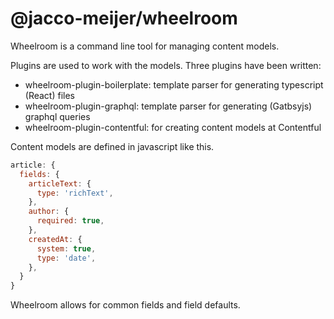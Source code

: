 # @jacco-meijer/wheelroom

Wheelroom is a command line tool for managing content models.

Plugins are used to work with the models. Three plugins have been written:

- wheelroom-plugin-boilerplate: template parser for generating typescript (React) files
- wheelroom-plugin-graphql: template parser for generating (Gatbsyjs) graphql queries
- wheelroom-plugin-contentful: for creating content models at Contentful

Content models are defined in javascript like this.

```javascript
article: {
  fields: {
    articleText: {
      type: 'richText',
    },
    author: {
      required: true,
    },
    createdAt: {
      system: true,
      type: 'date',
    },
  }
}
```

Wheelroom allows for common fields and field defaults.

